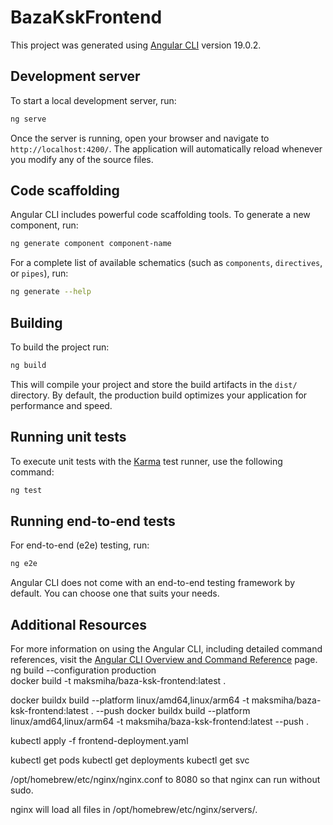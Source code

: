 # BazaKskFrontend

This project was generated using [Angular CLI](https://github.com/angular/angular-cli) version 19.0.2.

## Development server

To start a local development server, run:

```bash
ng serve
```

Once the server is running, open your browser and navigate to `http://localhost:4200/`. The application will automatically reload whenever you modify any of the source files.

## Code scaffolding

Angular CLI includes powerful code scaffolding tools. To generate a new component, run:

```bash
ng generate component component-name
```

For a complete list of available schematics (such as `components`, `directives`, or `pipes`), run:

```bash
ng generate --help
```

## Building

To build the project run:

```bash
ng build
```

This will compile your project and store the build artifacts in the `dist/` directory. By default, the production build optimizes your application for performance and speed.

## Running unit tests

To execute unit tests with the [Karma](https://karma-runner.github.io) test runner, use the following command:

```bash
ng test
```

## Running end-to-end tests

For end-to-end (e2e) testing, run:

```bash
ng e2e
```

Angular CLI does not come with an end-to-end testing framework by default. You can choose one that suits your needs.

## Additional Resources

For more information on using the Angular CLI, including detailed command references, visit the [Angular CLI Overview and Command Reference](https://angular.dev/tools/cli) page.
ng build --configuration production      
docker build -t maksmiha/baza-ksk-frontend:latest .

docker buildx build --platform linux/amd64,linux/arm64 -t maksmiha/baza-ksk-frontend:latest . --push
docker buildx build --platform linux/amd64,linux/arm64 -t maksmiha/baza-ksk-frontend:latest --push .

kubectl apply -f frontend-deployment.yaml

kubectl get pods
kubectl get deployments
kubectl get svc 


/opt/homebrew/etc/nginx/nginx.conf to 8080 so that
nginx can run without sudo.

nginx will load all files in /opt/homebrew/etc/nginx/servers/.

